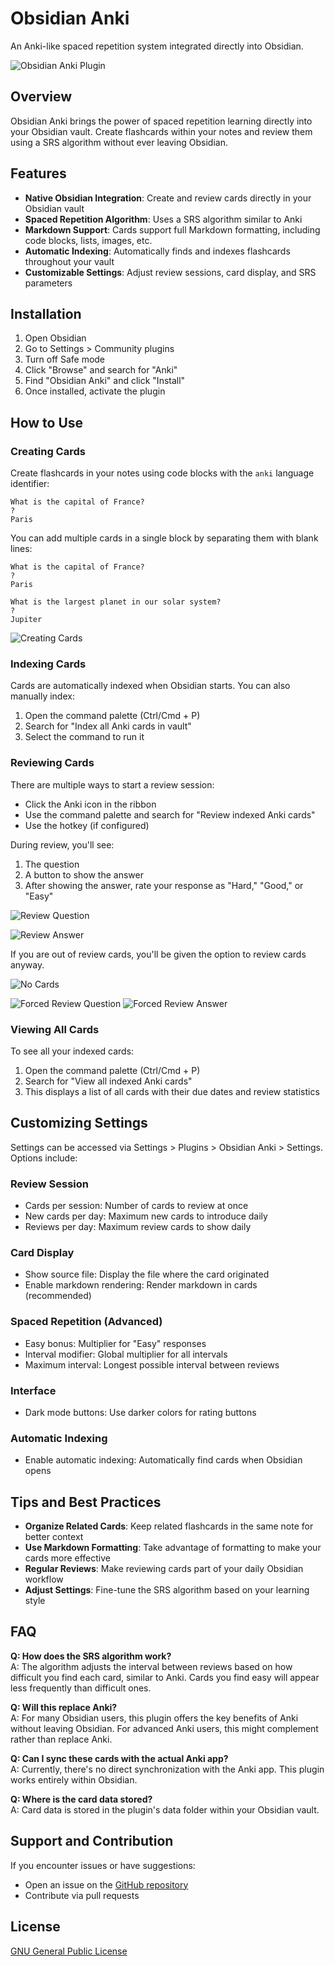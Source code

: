 # Obsidian Anki

An Anki-like spaced repetition system integrated directly into Obsidian.

![Obsidian Anki Plugin](images/obsidian-anki-banner.png)

## Overview

Obsidian Anki brings the power of spaced repetition learning directly into your Obsidian vault. Create flashcards within your notes and review them using a SRS algorithm without ever leaving Obsidian.

## Features

- **Native Obsidian Integration**: Create and review cards directly in your Obsidian vault
- **Spaced Repetition Algorithm**: Uses a SRS algorithm similar to Anki
- **Markdown Support**: Cards support full Markdown formatting, including code blocks, lists, images, etc.
- **Automatic Indexing**: Automatically finds and indexes flashcards throughout your vault
- **Customizable Settings**: Adjust review sessions, card display, and SRS parameters

## Installation

1. Open Obsidian
2. Go to Settings > Community plugins
3. Turn off Safe mode
4. Click "Browse" and search for "Anki"
5. Find "Obsidian Anki" and click "Install"
6. Once installed, activate the plugin

## How to Use

### Creating Cards

Create flashcards in your notes using code blocks with the `anki` language identifier:

```anki
What is the capital of France?
?
Paris
```

You can add multiple cards in a single block by separating them with blank lines:

```anki
What is the capital of France?
?
Paris

What is the largest planet in our solar system?
?
Jupiter
```

![Creating Cards](images/anki_card_example.png)

### Indexing Cards

Cards are automatically indexed when Obsidian starts. You can also manually index:

1. Open the command palette (Ctrl/Cmd + P)
2. Search for "Index all Anki cards in vault"
3. Select the command to run it

### Reviewing Cards

There are multiple ways to start a review session:

- Click the Anki icon in the ribbon
- Use the command palette and search for "Review indexed Anki cards"
- Use the hotkey (if configured)

During review, you'll see:

1. The question
2. A button to show the answer
3. After showing the answer, rate your response as "Hard," "Good," or "Easy"

![Review Question](images/daily_review_question.png)

![Review Answer](images/daily_review_answer.png)

If you are out of review cards, you'll be given the option to review cards anyway.

![No Cards](images/no_cards_due_for_review.png)

![Forced Review Question](images/forced_review_question.png)
![Forced Review Answer](images/forced_review_answer.png)

### Viewing All Cards

To see all your indexed cards:

1. Open the command palette (Ctrl/Cmd + P)
2. Search for "View all indexed Anki cards"
3. This displays a list of all cards with their due dates and review statistics

## Customizing Settings

Settings can be accessed via Settings > Plugins > Obsidian Anki > Settings. Options include:

### Review Session

- Cards per session: Number of cards to review at once
- New cards per day: Maximum new cards to introduce daily
- Reviews per day: Maximum review cards to show daily

### Card Display

- Show source file: Display the file where the card originated
- Enable markdown rendering: Render markdown in cards (recommended)

### Spaced Repetition (Advanced)

- Easy bonus: Multiplier for "Easy" responses
- Interval modifier: Global multiplier for all intervals
- Maximum interval: Longest possible interval between reviews

### Interface

- Dark mode buttons: Use darker colors for rating buttons

### Automatic Indexing

- Enable automatic indexing: Automatically find cards when Obsidian opens

## Tips and Best Practices

- **Organize Related Cards**: Keep related flashcards in the same note for better context
- **Use Markdown Formatting**: Take advantage of formatting to make your cards more effective
- **Regular Reviews**: Make reviewing cards part of your daily Obsidian workflow
- **Adjust Settings**: Fine-tune the SRS algorithm based on your learning style

## FAQ

**Q: How does the SRS algorithm work?**  
A: The algorithm adjusts the interval between reviews based on how difficult you find each card, similar to Anki. Cards you find easy will appear less frequently than difficult ones.

**Q: Will this replace Anki?**  
A: For many Obsidian users, this plugin offers the key benefits of Anki without leaving Obsidian. For advanced Anki users, this might complement rather than replace Anki.

**Q: Can I sync these cards with the actual Anki app?**  
A: Currently, there's no direct synchronization with the Anki app. This plugin works entirely within Obsidian.

**Q: Where is the card data stored?**  
A: Card data is stored in the plugin's data folder within your Obsidian vault.

## Support and Contribution

If you encounter issues or have suggestions:

- Open an issue on the [GitHub repository](https://github.com/name/obsidian-anki)
- Contribute via pull requests

## License

[GNU General Public License](LICENSE)
